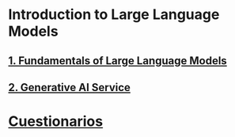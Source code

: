# Introduction to Large Language Models

## [1. Fundamentals of Large Language Models](./notas/1%20-%20Fundamentals.md)

## [2. Generative AI Service](./notas/2%20-%20Generative.md)

# [Cuestionarios](./notas/Preguntas_1.md)